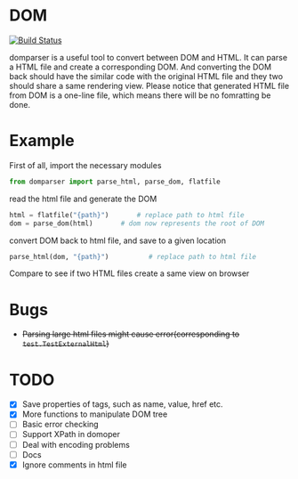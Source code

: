 # DOM
[![Build Status](https://travis-ci.com/NielXu/dom.svg?branch=master)](https://travis-ci.com/NielXu/dom)

domparser is a useful tool to convert between DOM and HTML. It can parse a HTML file and create a corresponding DOM. And converting the DOM back should have the similar code with the original HTML file and they two should share a same rendering view. Please notice that generated HTML file from DOM is a one-line file, which means there will be no fomratting be done.


# Example
First of all, import the necessary modules
```python
from domparser import parse_html, parse_dom, flatfile
```
read the html file and generate the DOM
```python
html = flatfile("{path}")       # replace path to html file
dom = parse_dom(html)       # dom now represents the root of DOM
```
convert DOM back to html file, and save to a given location
```python
parse_html(dom, "{path}")          # replace path to html file
```
Compare to see if two HTML files create a same view on browser

# Bugs
- ~~Parsing large html files might cause error(corresponding to `test.TestExternalHtml`)~~


# TODO
- [x] Save properties of tags, such as name, value, href etc.
- [x] More functions to manipulate DOM tree
- [ ] Basic error checking
- [ ] Support XPath in domoper
- [ ] Deal with encoding problems
- [ ] Docs
- [x] Ignore comments in html file